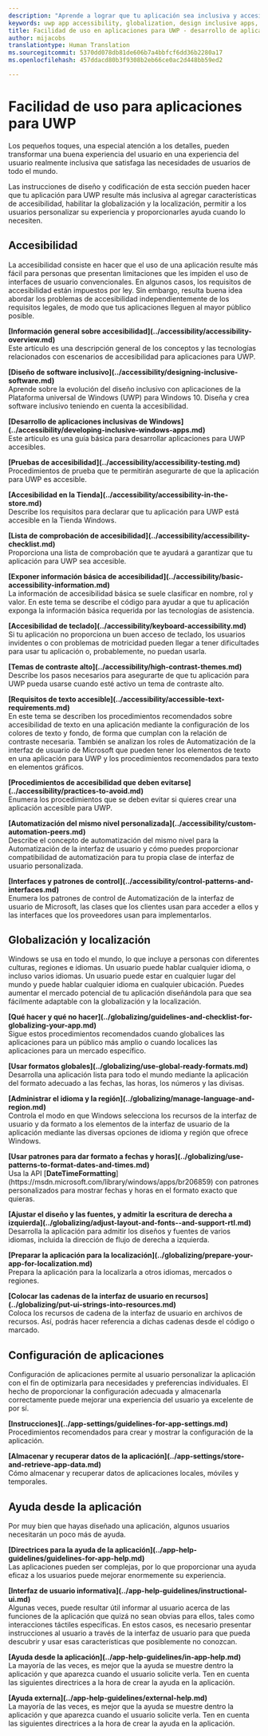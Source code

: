 ```yaml
---
description: "Aprende a lograr que tu aplicación sea inclusiva y accesible a personas de todo el mundo."
keywords: uwp app accessibility, globalization, design inclusive apps, accessibility app requirements
title: Facilidad de uso en aplicaciones para UWP - desarrollo de aplicaciones de Windows
author: mijacobs
translationtype: Human Translation
ms.sourcegitcommit: 5370dd078db81de606b7a4bbfcf6dd36b2280a17
ms.openlocfilehash: 457ddacd80b3f9308b2eb66ce0ac2d448bb59ed2

---
```


<link rel="stylesheet" href="https://az835927.vo.msecnd.net/sites/uwp/Resources/css/custom.css"> 

# Facilidad de uso para aplicaciones para UWP

Los pequeños toques, una especial atención a los detalles, pueden transformar una buena experiencia del usuario en una experiencia del usuario realmente inclusiva que satisfaga las necesidades de usuarios de todo el mundo.

Las instrucciones de diseño y codificación de esta sección pueden hacer que tu aplicación para UWP resulte más inclusiva al agregar características de accesibilidad, habilitar la globalización y la localización, permitir a los usuarios personalizar su experiencia y proporcionarles ayuda cuando lo necesiten.


## Accesibilidad

La accesibilidad consiste en hacer que el uso de una aplicación resulte más fácil para personas que presentan limitaciones que les impiden el uso de interfaces de usuario convencionales. En algunos casos, los requisitos de accesibilidad están impuestos por ley. Sin embargo, resulta buena idea abordar los problemas de accesibilidad independientemente de los requisitos legales, de modo que tus aplicaciones lleguen al mayor público posible.

<div class="side-by-side">
<div class="side-by-side-content">
  <div class="side-by-side-content-left">
<p><b>[Información general sobre accesibilidad](../accessibility/accessibility-overview.md)</b> <br/> Este artículo es una descripción general de los conceptos y las tecnologías relacionados con escenarios de accesibilidad para aplicaciones para UWP.</p>
  </div>
  <div class="side-by-side-content-right">
<p><b>[Diseño de software inclusivo](../accessibility/designing-inclusive-software.md)</b><br/>Aprende sobre la evolución del diseño inclusivo con aplicaciones de la Plataforma universal de Windows (UWP) para Windows 10.  Diseña y crea software inclusivo teniendo en cuenta la accesibilidad.</p>
  </div>
</div>
</div>

<div class="side-by-side">
<div class="side-by-side-content">
  <div class="side-by-side-content-left">
<p><b>[Desarrollo de aplicaciones inclusivas de Windows](../accessibility/developing-inclusive-windows-apps.md)</b><br/> Este artículo es una guía básica para desarrollar aplicaciones para UWP accesibles.</p>
  </div>
  <div class="side-by-side-content-right">
<p><b>[Pruebas de accesibilidad](../accessibility/accessibility-testing.md) </b><br/>Procedimientos de prueba que te permitirán asegurarte de que la aplicación para UWP es accesible.</p>
  </div>
</div>
</div>

<div class="side-by-side">
<div class="side-by-side-content">
  <div class="side-by-side-content-left">
<p><b>[Accesibilidad en la Tienda](../accessibility/accessibility-in-the-store.md)</b><br/>Describe los requisitos para declarar que tu aplicación para UWP está accesible en la Tienda Windows.</p>
  </div>
  <div class="side-by-side-content-right">
<p><b>[Lista de comprobación de accesibilidad](../accessibility/accessibility-checklist.md)</b><br/>Proporciona una lista de comprobación que te ayudará a garantizar que tu aplicación para UWP sea accesible.</p>
  </div>
</div>
</div>

<div class="side-by-side">
<div class="side-by-side-content">
  <div class="side-by-side-content-left">
<p><b>[Exponer información básica de accesibilidad](../accessibility/basic-accessibility-information.md)</b><br/>La información de accesibilidad básica se suele clasificar en nombre, rol y valor. En este tema se describe el código para ayudar a que tu aplicación exponga la información básica requerida por las tecnologías de asistencia.</p>
  </div>
  <div class="side-by-side-content-right">
<p><b>[Accesibilidad de teclado](../accessibility/keyboard-accessibility.md)</b><br/>Si tu aplicación no proporciona un buen acceso de teclado, los usuarios invidentes o con problemas de motricidad pueden llegar a tener dificultades para usar tu aplicación o, probablemente, no puedan usarla.</p>
  </div>
</div>
</div>

<div class="side-by-side">
<div class="side-by-side-content">
  <div class="side-by-side-content-left">
<p><b>[Temas de contraste alto](../accessibility/high-contrast-themes.md)</b><br/>Describe los pasos necesarios para asegurarte de que tu aplicación para UWP pueda usarse cuando esté activo un tema de contraste alto. </p>
  </div>
  <div class="side-by-side-content-right">
<p><b>[Requisitos de texto accesible](../accessibility/accessible-text-requirements.md)</b><br/>En este tema se describen los procedimientos recomendados sobre accesibilidad de texto en una aplicación mediante la configuración de los colores de texto y fondo, de forma que cumplan con la relación de contraste necesaria. También se analizan los roles de Automatización de la interfaz de usuario de Microsoft que pueden tener los elementos de texto en una aplicación para UWP y los procedimientos recomendados para texto en elementos gráficos.</p>
  </div>
</div>
</div>

<div class="side-by-side">
<div class="side-by-side-content">
  <div class="side-by-side-content-left">
<p><b>[Procedimientos de accesibilidad que deben evitarse](../accessibility/practices-to-avoid.md)</b><br/>Enumera los procedimientos que se deben evitar si quieres crear una aplicación accesible para UWP.</p>
  </div>
  <div class="side-by-side-content-right">
<p><b>[Automatización del mismo nivel personalizada](../accessibility/custom-automation-peers.md)</b><br/>Describe el concepto de automatización del mismo nivel para la Automatización de la interfaz de usuario y cómo puedes proporcionar compatibilidad de automatización para tu propia clase de interfaz de usuario personalizada.</p>
  </div>
</div>
</div>

<div class="side-by-side">
<div class="side-by-side-content">
  <div class="side-by-side-content-left">
<p><b>[Interfaces y patrones de control](../accessibility/control-patterns-and-interfaces.md)</b><br/>Enumera los patrones de control de Automatización de la interfaz de usuario de Microsoft, las clases que los clientes usan para acceder a ellos y las interfaces que los proveedores usan para implementarlos.</p>
  </div>
  <div class="side-by-side-content-right">
<p><b></b>   
</p>
  </div>
</div>
</div>



## Globalización y localización

Windows se usa en todo el mundo, lo que incluye a personas con diferentes culturas, regiones e idiomas. Un usuario puede hablar cualquier idioma, o incluso varios idiomas. Un usuario puede estar en cualquier lugar del mundo y puede hablar cualquier idioma en cualquier ubicación. Puedes aumentar el mercado potencial de tu aplicación diseñándola para que sea fácilmente adaptable con la globalización y la localización. 

<div class="side-by-side">
<div class="side-by-side-content">
  <div class="side-by-side-content-left">
<p><b>[Qué hacer y qué no hacer](../globalizing/guidelines-and-checklist-for-globalizing-your-app.md)</b><br/>Sigue estos procedimientos recomendados cuando globalices las aplicaciones para un público más amplio o cuando localices las aplicaciones para un mercado específico.</p>
  </div>
  <div class="side-by-side-content-right">
<p><b>[Usar formatos globales](../globalizing/use-global-ready-formats.md)</b><br/>Desarrolla una aplicación lista para todo el mundo mediante la aplicación del formato adecuado a las fechas, las horas, los números y las divisas.</p>
  </div>
</div>
</div>

<div class="side-by-side">
<div class="side-by-side-content">
  <div class="side-by-side-content-left">
<p><b>[Administrar el idioma y la región](../globalizing/manage-language-and-region.md)</b><br/>Controla el modo en que Windows selecciona los recursos de la interfaz de usuario y da formato a los elementos de la interfaz de usuario de la aplicación mediante las diversas opciones de idioma y región que ofrece Windows.</p>
  </div>
  <div class="side-by-side-content-right">
<p><b>[Usar patrones para dar formato a fechas y horas](../globalizing/use-patterns-to-format-dates-and-times.md)</b><br/>Usa la API [<strong>DateTimeFormatting</strong>](https://msdn.microsoft.com/library/windows/apps/br206859) con patrones personalizados para mostrar fechas y horas en el formato exacto que quieras.</p>
  </div>
</div>
</div>

<div class="side-by-side">
<div class="side-by-side-content">
  <div class="side-by-side-content-left">
<p><b>[Ajustar el diseño y las fuentes, y admitir la escritura de derecha a izquierda](../globalizing/adjust-layout-and-fonts--and-support-rtl.md)</b><br/>Desarrolla la aplicación para admitir los diseños y fuentes de varios idiomas, incluida la dirección de flujo de derecha a izquierda.</p>
  </div>
  <div class="side-by-side-content-right">
<p><b>[Preparar la aplicación para la localización](../globalizing/prepare-your-app-for-localization.md)</b><br/>Prepara la aplicación para la localizarla a otros idiomas, mercados o regiones.</p>
  </div>
</div>
</div>

<div class="side-by-side">
<div class="side-by-side-content">
  <div class="side-by-side-content-left">
<p><b>[Colocar las cadenas de la interfaz de usuario en recursos](../globalizing/put-ui-strings-into-resources.md)</b><br/>Coloca los recursos de cadena de la interfaz de usuario en archivos de recursos. Así, podrás hacer referencia a dichas cadenas desde el código o marcado.</p>
  </div>
  <div class="side-by-side-content-right">
<b></b>   
<p></p>
  </div>
</div>
</div>


## Configuración de aplicaciones

Configuración de aplicaciones permite al usuario personalizar la aplicación con el fin de optimizarla para necesidades y preferencias individuales. El hecho de proporcionar la configuración adecuada y almacenarla correctamente puede mejorar una experiencia del usuario ya excelente de por sí. 

<div class="side-by-side">
<div class="side-by-side-content">
  <div class="side-by-side-content-left">
<p><b>[Instrucciones](../app-settings/guidelines-for-app-settings.md)</b><br/>Procedimientos recomendados para crear y mostrar la configuración de la aplicación.</p>
  </div>
  <div class="side-by-side-content-right">
<p><b>[Almacenar y recuperar datos de la aplicación](../app-settings/store-and-retrieve-app-data.md)</b><br/>Cómo almacenar y recuperar datos de aplicaciones locales, móviles y temporales.</p>
  </div>
</div>
</div>

## Ayuda desde la aplicación
Por muy bien que hayas diseñado una aplicación, algunos usuarios necesitarán un poco más de ayuda. 

<div class="side-by-side">
<div class="side-by-side-content">
  <div class="side-by-side-content-left">
<p><b>[Directrices para la ayuda de la aplicación](../app-help-guidelines/guidelines-for-app-help.md)</b><br/>Las aplicaciones pueden ser complejas, por lo que proporcionar una ayuda eficaz a los usuarios puede mejorar enormemente su experiencia. 
</p>
  </div>
  <div class="side-by-side-content-right">
<p><b>[Interfaz de usuario informativa](../app-help-guidelines/instructional-ui.md)</b><br/>Algunas veces, puede resultar útil informar al usuario acerca de las funciones de la aplicación que quizá no sean obvias para ellos, tales como interacciones táctiles específicas. En estos casos, es necesario presentar instrucciones al usuario a través de la interfaz de usuario para que pueda descubrir y usar esas características que posiblemente no conozcan.</p>
  </div>
</div>
</div>

<div class="side-by-side">
<div class="side-by-side-content">
  <div class="side-by-side-content-left">
<p><b>[Ayuda desde la aplicación](../app-help-guidelines/in-app-help.md)</b><br/>La mayoría de las veces, es mejor que la ayuda se muestre dentro la aplicación y que aparezca cuando el usuario solicite verla. Ten en cuenta las siguientes directrices a la hora de crear la ayuda en la aplicación.</p>
  </div>
  <div class="side-by-side-content-right">
<p><b>[Ayuda externa](../app-help-guidelines/external-help.md)</b><br/>La mayoría de las veces, es mejor que la ayuda se muestre dentro la aplicación y que aparezca cuando el usuario solicite verla. Ten en cuenta las siguientes directrices a la hora de crear la ayuda en la aplicación.</p>
  </div>
</div>
</div>






<!--HONumber=Jul16_HO1-->



